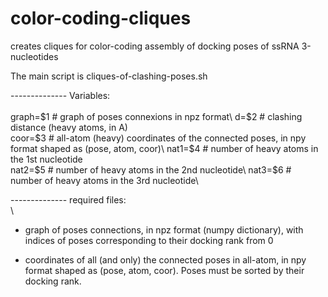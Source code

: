 # color-coding-cliques
creates cliques for color-coding assembly of docking poses of ssRNA 3-nucleotides

The main script is cliques-of-clashing-poses.sh

-------------- Variables: \
\
graph=$1   # graph of poses connexions in npz format\
d=$2       # clashing distance (heavy atoms, in A)\
coor=$3    # all-atom (heavy) coordinates of the connected poses, in npy format shaped as (pose, atom, coor)\
nat1=$4    # number of heavy atoms in the 1st nucleotide\
nat2=$5    # number of heavy atoms in the 2nd nucleotide\
nat3=$6    # number of heavy atoms in the 3rd nucleotide\


-------------- required files: \
\

- graph of poses connections, in npz format (numpy dictionary), with indices of poses corresponding to their docking rank from 0

- coordinates of all (and only) the connected poses in all-atom, in npy format shaped as (pose, atom, coor). Poses must be sorted by their docking rank.


